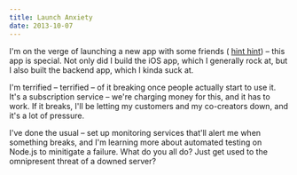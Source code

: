 ```yaml
---
title: Launch Anxiety
date: 2013-10-07
---
```



I'm on the verge of launching a new app with some friends ( [hint hint](http://35mm.io)) – this app is special. Not only did I build the iOS app, which I generally rock at, but I also built the backend app, which I kinda suck at.

I'm terrified – terrified – of it breaking once people actually start to use it. It's a subscription service – we're charging money for this, and it has to work. If it breaks, I'll be letting my customers and my co-creators down, and it's a lot of pressure.

I've done the usual – set up monitoring services that'll alert me when something breaks, and I'm learning more about automated testing on Node.js to minitigate a failure. What do you all do? Just get used to the omnipresent threat of a downed server?


  